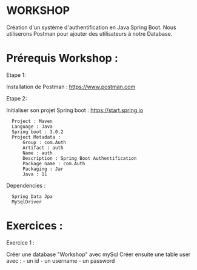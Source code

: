 # WORKSHOP

Création d'un système d'authentification en Java Spring Boot.
Nous utiliserons Postman pour ajouter des utilisateurs à notre Database.


# Prérequis Workshop :

Etape 1:

  Installation de Postman : https://www.postman.com

Etape 2:
  
  Initialiser son projet Spring boot : https://start.spring.io
      
      Project : Maven
      Language : Java
      Spring boot : 3.0.2
      Project Metadata :
          Group : com.Auth
          Artifact : auth
          Name : auth
          Description : Spring Boot Authentification
          Package name : com.Auth
          Packaging : Jar
          Java : 11
          
  Dependencies :
  
      Spring Data Jpa
      MySqlDriver

 
 # Exercices :
 
 
 Exercice 1 :
 
 Créer une database "Workshop" avec mySql
 Créer ensuite une table user avec :
     - un id
     - un username
     - un password
